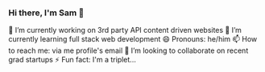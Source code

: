 ### Hi there, I'm Sam 👋

🔭 I’m currently working on 3rd party API content driven websites
🌱 I’m currently learning full stack web development
😄 Pronouns: he/him
📫 How to reach me: via me profile's email
👯 I’m looking to collaborate on recent grad startups
⚡ Fun fact: I'm a triplet...




<!-- Example
Hey there, I'm Benjie 👋
I'm a community-funded open source developer working on GraphQL-, PostgreSQL- and Node.js-related projects. Sponsorship from awesome individuals, startups and companies like you helps me spend more time on OSS.

🙏 Sponsor me ─ I need your support
📞 Book a call ─ I can help
🐤 Twitter: @benjie ─ code, OSS sustainability, and more
💬 Chat on Graphile Discord or GraphQL Slack ─ I'm friendly
💙 Personal goal ─ spend more time working on OSS
💭 Working groups:
GraphQL Spec WG ─ tagged type, input unions, notes
GraphQL-over-HTTP WG ─ general edits/review, notes
😄 Pronouns ─ he/him
-->

<!--
**samhrncir/samhrncir** is a ✨ _special_ ✨ repository because its `README.md` (this file) appears on your GitHub profile.

Here are some ideas to get you started:

- 🔭 I’m currently working on ...
- 🌱 I’m currently learning ...
- 👯 I’m looking to collaborate on ...
- 🤔 I’m looking for help with ...
- 💬 Ask me about ...
- 📫 How to reach me: ...
- 😄 Pronouns: ...
- ⚡ Fun fact: ...
-->
